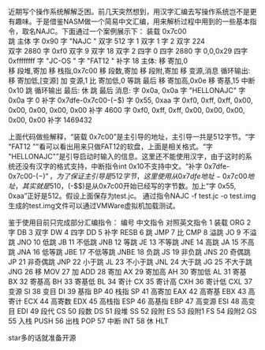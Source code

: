 近期写个操作系统解解乏困。前几天突然想到，用汉字汇编去写操作系统岂不是更有趣味。于是借鉴NASM做一个简易中文汇编，用来解析过程中用到的一些基本指令，取名NAJC。下面通过一个案例展示下：
		装载	0x7c00			
	跳		主体
	字		0x90
	字		"NAJC    "
	双字	512	
	字		1
	双字	1
	字		2
	双字	224		
	双字	2880
	字		0xf0
	双字	9
	双字	18
	双字	2
	四字	0
	四字	2880
	字		0,0,0x29
	四字	0xffffffff
	字		"JC-OS      "
	字		"FAT12   "
	补字	18
主体:
	移		寄加,0	
	移		段堆,寄加
	移		栈指,0x7c00
	移		段数,寄加
	移		段附,寄加
	移		变源,消息
循环输出:
	移		寄加低,[变源]
	加		变源,1
	比		寄加低,0
	等跳	最后
	移		寄加高,0x0e
	移		寄基,15
	中断	0x10
	跳		循环输出
最后:
	休
	跳		最后
消息:
	字		0x0a, 0x0a
	字		"HELLONAJC"
	字		0x0a
	字		0
	补字	0x7dfe-0x7c00-($-$$)
	字		0x55, 0xaa
	字		0xf0, 0xff, 0xff, 0x00, 0x00, 0x00, 0x00, 0x00
	补字	4600
	字		0xf0, 0xff, 0xff, 0x00, 0x00, 0x00, 0x00, 0x00
	补字	1469432

上面代码做些解释，“装载 0x7c00”是主引导的地址，主引导一共是512字节。“字	"FAT12   "”看可以看出用来只做FAT12的软盘，上面是相关格式。“字	"HELLONAJC"”是引导启动时输入的信息。这里还不能使用汉字，由于这时的系统还没有汉字的格式支持，中断指令int 0x10不支持中文。“补字	0x7dfe-0x7c00-($-$$)”，为了保证主引导是512字节，这里使用从0x7dfe地址-0x7c00地址，其实就是510，($-$$)是从0x7c00开始已经写的字节数。加上“字		0x55, 0xaa”正好是512。假设上面保存为test.jc。
通过指令NAJC -f test.jc -o test.img 
生成的test.img文件可以通过VMWare虚拟机加载测试。
 
鉴于使用目前只完成部分汇编指令：
编号	中文指令	对照英文指令
1	装载	ORG
2	字	DB
3	双字	DW
4	四字	DD
5	补字	RESB
6	跳	JMP
7	比	CMP
8	溢跳	JO
9	不溢跳	JNO
10	低跳	JB
11	不低跳	JNB
12	等跳	JE
13	不等跳	JNE
14	高跳	JA
15	不高跳	JNA
16	低等跳	JBE
17	不低等跳	JNBE
18	负跳	JS
19	非负跳	JNS
20	奇偶跳	JP
21	非奇偶跳	JNP
22	小于跳	JL
23	不小于跳	JNL
24	大于跳	JG
25	不大于跳	JNG
26	移	MOV
27	加	ADD
28	寄加	AX
29	寄加高	AH
30	寄加低	AL
31	寄基	BX
32	寄基高	BH
33	寄基低	BL
34	寄计	CX
35	寄计高	CXH
36	寄计低	CXL
37	变源	SI
38	变目	DI
39	基指	BP
40	栈指	SP
41	高寄加	EAX
42	高寄基	EBX
43	高寄计	ECX
44	高寄数	EDX
45	高栈指	ESP
46	高基指	EBP
47	高变源	ESI
48	高变目	EDI
49	段代	CS
50	段数	DS
51	段堆	SS
52	段附	ES
53	段附1	FS
54	段附2	GS
55	入栈	PUSH
56	出栈	POP
57	中断	INT
58	休	HLT

star多的话就准备开源
